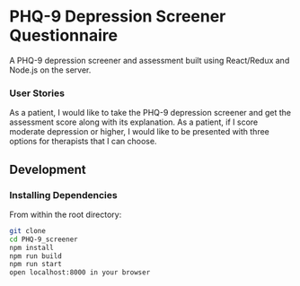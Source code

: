 # PHQ-9 Depression Screener Questionnaire
A PHQ-9 depression screener and assessment built using React/Redux and Node.js on the server.

### User Stories
As a patient, I would like to take the PHQ-9 depression screener and get the assessment score along with its explanation.
As a patient, if I score moderate depression or higher, I would like to be presented with three options for therapists that I can choose.


## Development

### Installing Dependencies

From within the root directory:

```sh
git clone 
cd PHQ-9_screener
npm install
npm run build
npm run start
open localhost:8000 in your browser
```
